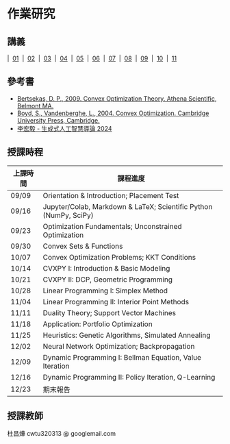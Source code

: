 # 作業研究

## 講義

| &nbsp;<a href="https://github.com/chang-ye-tu/or/blob/master/note/note01.pdf">01</a>&nbsp; | &nbsp;<a href="https://github.com/chang-ye-tu/or/blob/master/note/note02.pdf">02</a>&nbsp; | &nbsp;<a href="https://github.com/chang-ye-tu/or/blob/master/note/note03.pdf">03</a>&nbsp; | &nbsp;<a href="https://github.com/chang-ye-tu/or/blob/master/note/note04.pdf">04</a>&nbsp; | &nbsp;<a href="https://github.com/chang-ye-tu/or/blob/master/note/note05.pdf">05</a>&nbsp; | &nbsp;<a href="https://github.com/chang-ye-tu/or/blob/master/note/note06.pdf">06</a>&nbsp; | &nbsp;<a href="https://github.com/chang-ye-tu/or/blob/master/note/note07.pdf">07</a>&nbsp; | &nbsp;<a href="https://github.com/chang-ye-tu/or/blob/master/note/note08.pdf">08</a>&nbsp; | &nbsp;<a href="https://github.com/chang-ye-tu/or/blob/master/note/note09.pdf">09</a>&nbsp; | &nbsp;<a href="https://github.com/chang-ye-tu/or/blob/master/note/note10.pdf">10</a>&nbsp; | &nbsp;<a href="https://github.com/chang-ye-tu/or/blob/master/note/note11.pdf">11</a>&nbsp; 

## 參考書

- [Bertsekas, D. P., 2009. Convex Optimization Theory. Athena Scientific, Belmont MA.](https://web.mit.edu/dimitrib/www/Convex_Theory_Entire_Book.pdf)
- [Boyd, S., Vandenberghe, L., 2004. Convex Optimization. Cambridge University Press, Cambridge.](https://web.stanford.edu/~boyd/cvxbook/bv_cvxbook.pdf)
- [李宏毅 - 生成式人工智慧導論 2024](https://speech.ee.ntu.edu.tw/~hylee/genai/2024-spring.php)

<!--
## 其他資源

- [Raschka, S., 2024. Build a Large Language Model (From Scratch). Manning Publications, Shelter Island, NY.]
  - [GitHub code repository](https://github.com/rasbt/LLMs-from-scratch)
- [Sutton, R. S., & Barto, A. G., 2018. Reinforcement Learning: An Introduction. MIT Press.](http://incompleteideas.net/book/RLbook2020.pdf)
- [Bishop, C. M., Bishop, H., 2024. Deep Learning: Foundations and Concepts. Springer Nature, Cham.](https://link.springer.com/book/10.1007/978-3-031-45468-4)
  - [Solutions Manual and Other Resources](https://www.bishopbook.com/)
- [演算法筆記](https://web.ntnu.edu.tw/~algo/)
- [Hardt, M., Recht, B., 2022. Patterns, Predictions, and Actions: Foundations of Machine Learning. Princeton University Press, Princeton NJ.](https://mlstory.org/)
- [Vanderbei, R. J., 2020. Linear Programming: Foundations and Extensions, 5th ed. Springer Nature, Cham.](https://link.springer.com/book/10.1007/978-3-030-39415-8)
- [Kochenderfer, M. J., Wheeler, T. A., Wray, K. H., 2022. Algorithms for Decision Making. MIT Press, Cambridge, MA.](https://algorithmsbook.com/files/dm.pdf) 
- [Kochenderfer, M. J., Wheeler, T. A., 2019. Algorithms for Optimization. MIT Press, Cambridge, MA.](https://algorithmsbook.com/optimization/files/optimization.pdf)
- [Arkadi Nemirovski: Lecture Notes]( https://www2.isye.gatech.edu/~nemirovs/ )
- [Nesterov, Y., 2019. Lectures on Convex Optimization, 2nd ed. Springer Nature, Cham.](https://link.springer.com/book/10.1007/978-3-319-91578-4)
- [Bertsekas, D. P., 2012. Dynamic Programming and Optimal Control (2 Volumes), 4th ed. Athena Scientific.](http://www.athenasc.com/dpbook.html)
- [Güler O., 2010. Foundations of Optimization. Springer-Verlag, Berlin.](https://link.springer.com/book/10.1007/978-0-387-68407-9)
- [Matoušek, J., Gärtner, B., 2007. Understanding and Using Linear Programming. Springer-Verlag, Berlin.](https://link.springer.com/book/10.1007/978-3-540-30717-4)
- [Nocedal, J., Wright, S. J., 2006. Numerical Optimization, 2nd ed. Springer-Verlag, NY.](https://link.springer.com/book/10.1007/978-0-387-40065-5)
Watt, J., Borhani, R., Katsaggelos, A. K., 2020. Machine Learning Refined: Foundations, Algorithms, and Applications, 2nd ed. Cambridge University Press, Cambridge.  
Ruszczyński, A., 2006. Nonlinear Optimization. Princeton University Press, Princeton NJ.
-->

## 授課時程

| 上課時間        | 課程進度                                       	                  |
|-----------------|-------------------------------------------------------------------|
| 09/09           | Orientation & Introduction; Placement Test     	                  |
| 09/16           | Jupyter/Colab, Markdown & LaTeX; Scientific Python (NumPy, SciPy) |
| 09/23           | Optimization Fundamentals; Unconstrained Optimization             |
| 09/30           | Convex Sets & Functions                                           |
| 10/07           | Convex Optimization Problems; KKT Conditions                      |
| 10/14           | CVXPY I: Introduction & Basic Modeling                            |
| 10/21           | CVXPY II: DCP, Geometric Programming                              |
| 10/28           | Linear Programming I: Simplex Method                              |
| 11/04           | Linear Programming II: Interior Point Methods                     |
| 11/11           | Duality Theory; Support Vector Machines                           |
| 11/18           | Application: Portfolio Optimization                               |
| 11/25           | Heuristics: Genetic Algorithms, Simulated Annealing               |
| 12/02           | Neural Network Optimization; Backpropagation                      |
| 12/09           | Dynamic Programming I: Bellman Equation, Value Iteration          |
| 12/16           | Dynamic Programming II: Policy Iteration, Q-Learning              |
| 12/23           | 期末報告                                                          |

<!--

| 上課時間 | 課程進度                                   |
|----------|--------------------------------------------|
| 09/10    | Orientation & Introduction; Placement Test |
| 09/24    | Jupyter Notebook: Markdown & LaTeX         |
| 10/01    | Scientific Python Refresher                |
| 10/08    | Optimization Fundamentals                  |	 
| 10/15    | Convex Sets & Functions                    |
| 10/22    | Convex Optimization Problems I; CVXPY I    |
| 10/29    | Convex Optimization Problems II; CVXPY II  |
| 11/05    | CVXPY III (DCP, GP); Linear Programming I  |
| 11/12    | Linear Programming II                      |
| 11/19    | Linear Programming III; Duality; SVM       |
| 11/26    | Heuristics; Neural Network                 |
| 12/03    | Application: Portfolio Optimization        |
| 12/10    | Dynamic Programming I                      |
| 12/17    | Dynamic Programming II                     |

| 上課時間 | 課程進度                                                       |
|----------|----------------------------------------------------------------|
| 09/12    | Orientation & Introduction; Placement Test                     |
| 09/19    | Jupyter Notebook: Markdown & LaTeX                             |
| 09/26    | Optimization & Python Refresher                                |
| 10/03    | Automatic Differentiation; Python; Declare exp1                |	 
| 10/17    | Convex Sets & Functions; exp1 Due                              |
| 10/24    | Convex Optimization Problems I; CVXPY I; Declare exp2          |
| 10/31    | Convex Optimization Problems II; CVXPY II; Declare exp3        |
| 11/07    | CVXPY III (DCP, GP); exp2 Due; Declare ext1                    |
| 11/14    | Duality; Portfolio Optimization; exp3 Due				     	|
| 11/21    | SVM; Neural Network; ext1 Due; Declare exp4, ext2				|
| 11/28    | Linear Programming I; exp4 Due; Declare exp5                   |
| 12/05    | Linear Programming II; ext2 Due                                |
| 12/12    | Linear Programming III (Simplex); exp5 Due; Declare exp6, exp7 |
| 12/19    | Dynamic Programming I         		           		 			|
| 12/26    | Dynamic Programming II; exp6, exp7 Due                         |

| 上課時間 | 課程進度                         |
|----------|----------------------------------|
| 09/07    | intro OR                         |
| 09/14    | kochenderfer 2, 3, 4             |
| 09/21    | kochenderfer 4, 5, 6             |
| 10/05    | nn                               | 
| 10/12    | nn                               |
| 10/19    | boyd 2, 3; cvxpy; hw1 due        |
| 10/26    | boyd 3, 4; cvxpy                 |
| 11/02    | boyd 4, 5; cvxpy; hw2 due        |
| 11/09    | kochenderfer 9; svm; cvxpy       |
| 11/16    | matousek 2; vanderbei 2          |
| 11/23    | matousek 3; vanderbei 3; hw3 due |
| 11/30    | hw4 due                          |
| 12/07    |                                  |
| 12/14    | hw5 due                          |
| 12/21    | hw6 due                          |

-->

## 授課教師

杜昌燁 cwtu320313 @ googlemail.com
